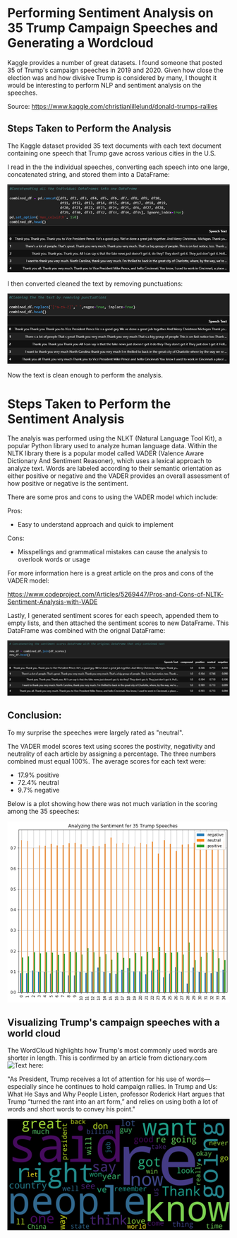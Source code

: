 # Performing Sentiment Analysis on 35 Trump Campaign Speeches and Generating a Wordcloud 

Kaggle provides a number of great datasets. I found someone that posted 35 of Trump's campaign speeches in 2019 and 2020. Given how close the election was and how divisive Trump is considered by many, I thought it would be interesting to perform NLP and sentiment analysis on the speeches. 

Source: https://www.kaggle.com/christianlillelund/donald-trumps-rallies

## Steps Taken to Perform the Analysis
The Kaggle dataset provided 35 text documents with each text document containing one speech that Trump gave across various cities in the U.S.

I read in the the individual speeches, converting each speech into one large, concatenated string, and stored them into a DataFrame:

![alt text](images/original_df.png)

I then converted cleaned the text by removing punctuations:

![alt text](images/clean_df.png)

Now the text is clean enough to perform the analysis. 

# Steps Taken to Perform the Sentiment Analysis

The analyis was performed using the NLKT (Natural Language Tool Kit), a popular Python library used to analyze human language data. Within the NLTK library there is a popular model called VADER (Valence Aware Dictionary And Sentiment Reasoner), which uses a lexical approach to analyze text. Words are labeled according to their semantic orientation as either positive or negative and the VADER provides an overall assessment of how positive or negative is the sentiment.

There are some pros and cons to using the VADER model which include:

Pros:
- Easy to understand approach and quick to implement

Cons:
- Misspellings and grammatical mistakes can cause the analysis to overlook words or usage

For more information here is a great article on the pros and cons of the VADER model:

https://www.codeproject.com/Articles/5269447/Pros-and-Cons-of-NLTK-Sentiment-Analysis-with-VADE

Lastly, I generated sentiment scores for each speech, appended them to empty lists, and then attached the sentiment scores to new DataFrame. This DataFrame was combined with the orignal DataFrame:

![alt text](images/combined_df.png)

## Conclusion:

To my surprise the speeches were largely rated as "neutral". 

The VADER model scores text using scores the postivity, negativity and neutrality of each article by assigning a percentage. The three numbers combined must equal 100%. The average scores for each text were:

- 17.9% positive	
- 72.4% neutral	
- 9.7% negative

Below is a plot showing how there was not much variation in the scoring among the 35 speeches:

![alt text](images/sentiment_analysis.png)

## Visualizing Trump's campaign speeches with a world cloud

The WordCloud highlights how Trump's most commonly used words are shorter in length. This is confirmed by an article from dictionary.com![Text here](https://www.dictionary.com/e/s/trumps-favorite-words-trump-speak/#the-unique-vocabulary-of-donald-j-trump):

"As President, Trump receives a lot of attention for his use of words—especially since he continues to hold campaign rallies. In Trump and Us: What He Says and Why People Listen, professor Roderick Hart argues that Trump “turned the rant into an art form,” and relies on using both a lot of words and short words to convey his point."

![alt text](images/word_cloud.png)
